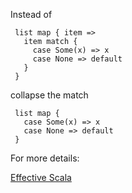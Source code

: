 Instead of

     list map { item =>
       item match {
         case Some(x) => x
         case None => default
       }
     }

 collapse the match

     list map {
       case Some(x) => x
       case None => default
     }

 For more details:

 [Effective Scala](https://twitter.github.io//effectivescala/#Formatting-Pattern%20matching)
